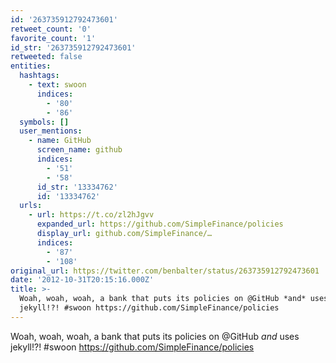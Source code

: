 ```yaml
---
id: '263735912792473601'
retweet_count: '0'
favorite_count: '1'
id_str: '263735912792473601'
retweeted: false
entities:
  hashtags:
    - text: swoon
      indices:
        - '80'
        - '86'
  symbols: []
  user_mentions:
    - name: GitHub
      screen_name: github
      indices:
        - '51'
        - '58'
      id_str: '13334762'
      id: '13334762'
  urls:
    - url: https://t.co/zl2hJgvv
      expanded_url: https://github.com/SimpleFinance/policies
      display_url: github.com/SimpleFinance/…
      indices:
        - '87'
        - '108'
original_url: https://twitter.com/benbalter/status/263735912792473601
date: '2012-10-31T20:15:16.000Z'
title: >-
  Woah, woah, woah, a bank that puts its policies on @GitHub *and* uses
  jekyll!?! #swoon https://github.com/SimpleFinance/policies
---
```


Woah, woah, woah, a bank that puts its policies on @GitHub *and* uses jekyll!?! #swoon https://github.com/SimpleFinance/policies